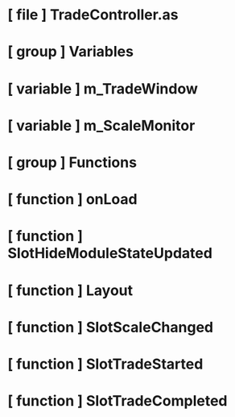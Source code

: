 # [ file ] TradeController.as

# [ group ] Variables

# [ variable ] m_TradeWindow

# [ variable ] m_ScaleMonitor

# [ group ] Functions

# [ function ] onLoad

# [ function ] SlotHideModuleStateUpdated

# [ function ] Layout

# [ function ] SlotScaleChanged

# [ function ] SlotTradeStarted

# [ function ] SlotTradeCompleted

